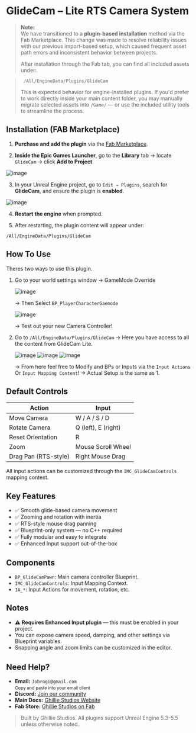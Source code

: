 # GlideCam – Lite RTS Camera System

> **Note:**  
> We have transitioned to a **plugin-based installation** method via the Fab Marketplace. This change was made to resolve reliability issues with our previous import-based setup, which caused frequent asset path errors and inconsistent behavior between projects.
>
> After installation through the Fab tab, you can find all included assets under:

> <pre><code> /All/EngineData/Plugins/GlideCam </pre></code>
>
> This is expected behavior for engine-installed plugins. If you'd prefer to work directly inside your main content folder, you may manually migrate selected assets into `/Game/` — or use the included utility tools to streamline the process.

## Installation (FAB Marketplace)

1. **Purchase and add the plugin** via the [Fab Marketplace](https://www.fab.com/portal/listings/e2c9ffb0-84cc-49fa-8ab4-3b98a4187ae3/edit).

2. **Inside the Epic Games Launcher**, go to the **Library** tab → locate `GlideCam` → click **Add to Project**.

![image](https://github.com/user-attachments/assets/362ad79b-a859-4099-8f73-b4273c0984b1)

3. In your Unreal Engine project, go to `Edit → Plugins`, search for **GlideCam**, and ensure the plugin is **enabled**.

![image](https://github.com/user-attachments/assets/f1827add-2b48-4f6b-9206-4eb7fd0ddf0b)

4. **Restart the engine** when prompted.

5. After restarting, the plugin content will appear under:

`/All/EngineData/Plugins/GlideCam`

## How To Use

Theres two ways to use this plugin.

1. Go to your world settings window -> GameMode Override

   ![image](https://github.com/user-attachments/assets/5bd8259f-2b58-4e15-a678-1d6793fd89c3)

   -> Then Select `BP_PlayerCharacterGaemode`

   ![image](https://github.com/user-attachments/assets/afcb630f-da79-4029-8e66-816bf0db287f)

   -> Test out your new Camera Controller!

2. Go to `/All/EngineData/Plugins/GlideCam`
   -> Here you have access to all the content from GlideCam Lite.

   ![image](https://github.com/user-attachments/assets/5d9736f2-2bea-4e84-95c2-02cf9c434a29)
   ![image](https://github.com/user-attachments/assets/e3a55711-a376-4be2-a486-09997107d05f)
   ![image](https://github.com/user-attachments/assets/c512f855-91d2-483e-b8a1-9ee43ea09513)

   -> From here feel free to Modify and BPs or Inputs via the `Input Actions` Or `Input Mapping Content`!
   -> Actual Setup is the same as 1.

## Default Controls

| Action               | Input               |
| -------------------- | ------------------- |
| Move Camera          | W / A / S / D       |
| Rotate Camera        | Q (left), E (right) |
| Reset Orientation    | R                   |
| Zoom                 | Mouse Scroll Wheel  |
| Drag Pan (RTS-style) | Right Mouse Drag    |

All input actions can be customized through the `IMC_GlideCamControls` mapping context.

## Key Features

- ✅ Smooth glide-based camera movement
- ✅ Zooming and rotation with inertia
- ✅ RTS-style mouse drag panning
- ✅ Blueprint-only system — no C++ required
- ✅ Fully modular and easy to integrate
- ✅ Enhanced Input support out-of-the-box

## Components

- `BP_GlideCamPawn`: Main camera controller Blueprint.
- `IMC_GlideCamControls`: Input Mapping Context.
- `IA_*`: Input Actions for movement, rotation, etc.

## Notes

- ⚠️ **Requires Enhanced Input plugin** — this must be enabled in your project.
- You can expose camera speed, damping, and other settings via Blueprint variables.
- Snapping angle and zoom limits can be customized in the editor.

<div style="margin-top: 2rem;"></div>

<h2>Need Help?</h2>

<ul>
  <li>
     <strong>Email:</strong> <code>Jobrogi@gmail.com</code><br />
    <small>Copy and paste into your email client</small>
  </li>
  <li>
     <strong>Discord:</strong>
    <a href="https://discord.gg/AFVyqXBSRW" target="_blank" rel="noopener noreferrer">
      Join our community
    </a>
  </li>
  <li>
     <strong>Main Docs:</strong>
    <a href="https://jobrogi.github.io/GhillieStudios" target="_blank" rel="noopener noreferrer">
      Ghillie Studios Website
    </a>
  </li>
  <li>
     <strong>Fab Store:</strong>
    <a href="https://www.fab.com/sellers/Ghillie%20Studios" target="_blank" rel="noopener noreferrer">
      Ghillie Studios on Fab
    </a>
  </li>
</ul>

<blockquote>
  Built by Ghillie Studios. All plugins support Unreal Engine 5.3–5.5 unless otherwise noted.
</blockquote>
